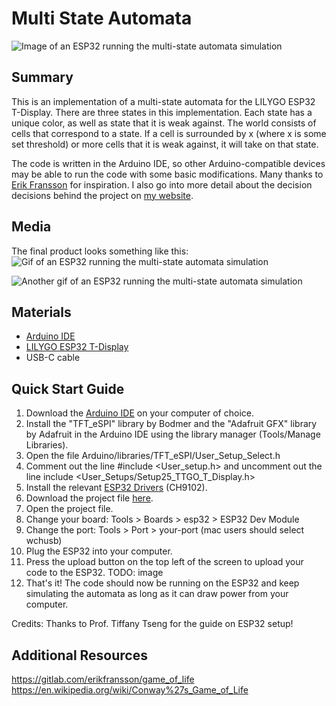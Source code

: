 # Multi State Automata
![Image of an ESP32 running the multi-state automata simulation](https://github.com/davidjihwan/Multi_State_Automata/blob/main/Media/GOL_IMG2.HEIC)

## Summary
This is an implementation of a multi-state automata for the LILYGO ESP32 T-Display. There are three states in this implementation. Each state has a unique color, as well as state that it is weak against. The world consists of cells that correspond to a state. If a cell is surrounded by x (where x is some set threshold) or more cells that it is weak against, it will take on that state. 

The code is written in the Arduino IDE, so other Arduino-compatible devices may be able to run the code with some basic modifications. Many thanks to [Erik Fransson](https://www.youtube.com/watch?v=TvZI6Xc0J1Y&t=76s) for inspiration. I also go into more detail about the decision decisions behind the project on [my website](TODO).

## Media
The final product looks something like this: 
![Gif of an ESP32 running the multi-state automata simulation](Media/GOL_GIF1)

![Another gif of an ESP32 running the multi-state automata simulation](Media/GOL_GIF2)

## Materials
- [Arduino IDE](https://www.arduino.cc/en/software)
- [LILYGO ESP32 T-Display](https://www.lilygo.cc/products/lilygo%C2%AE-ttgo-t-display-1-14-inch-lcd-esp32-control-board?srsltid=AfmBOordft8S6UaQt1WnySrXgbTSEONV1JsxoCGzCaYUcaJFkpL_2dnz)
- USB-C cable

## Quick Start Guide
1. Download the [Arduino IDE](https://www.arduino.cc/en/software) on your computer of choice.
2. Install the "TFT_eSPI" library by Bodmer and the "Adafruit GFX" library by Adafruit in the Arduino IDE using the library manager (Tools/Manage Libraries).
3. Open the file Arduino/libraries/TFT_eSPI/User_Setup_Select.h
4. Comment out the line #include <User_setup.h> and uncomment out the line include <User_Setups/Setup25_TTGO_T_Display.h> 
5. Install the relevant [ESP32 Drivers](https://github.com/Xinyuan-LilyGO/TTGO-T-Display) (CH9102).
6. Download the project file [here](Arduino/CES_Module_1.ino).
7. Open the project file.
8. Change your board: Tools > Boards > esp32 > ESP32 Dev Module
9. Change the port: Tools > Port > your-port (mac users should select wchusb)
10. Plug the ESP32 into your computer.
11. Press the upload button on the top left of the screen to upload your code to the ESP32.
TODO: image
12. That's it! The code should now be running on the ESP32 and keep simulating the automata as long as it can draw power from your computer.

Credits: Thanks to Prof. Tiffany Tseng for the guide on ESP32 setup!

## Additional Resources
https://gitlab.com/erikfransson/game_of_life
https://en.wikipedia.org/wiki/Conway%27s_Game_of_Life


